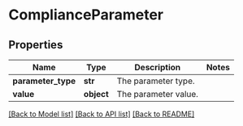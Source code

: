 # ComplianceParameter


## Properties
Name | Type | Description | Notes
------------ | ------------- | ------------- | -------------
**parameter_type** | **str** | The parameter type. | 
**value** | **object** | The parameter value. | 

[[Back to Model list]](../README.md#documentation-for-models) [[Back to API list]](../README.md#documentation-for-api-endpoints) [[Back to README]](../README.md)


